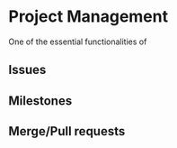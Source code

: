 # Project Management

One of the essential functionalities of 
## Issues

## Milestones

## Merge/Pull requests
